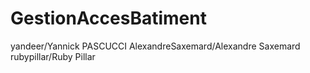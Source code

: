 # GestionAccesBatiment
yandeer/Yannick PASCUCCI
AlexandreSaxemard/Alexandre Saxemard
rubypillar/Ruby Pillar
